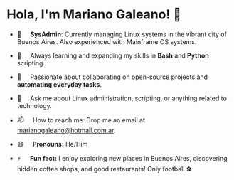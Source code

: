# Hola, I'm Mariano Galeano! 👋

- 🔭 &nbsp;&nbsp;&nbsp;&nbsp;**SysAdmin**: Currently managing Linux systems in the vibrant city of Buenos Aires. Also experienced with Mainframe OS systems.
  
- 🌱 &nbsp;&nbsp;&nbsp;&nbsp;Always learning and expanding my skills in **Bash** and **Python** scripting.
  
- 👯 &nbsp;&nbsp;&nbsp;&nbsp;Passionate about collaborating on open-source projects and **automating everyday tasks**.
  
- 💬 &nbsp;&nbsp;&nbsp;&nbsp;Ask me about Linux administration, scripting, or anything related to technology.
  
- 📫 &nbsp;&nbsp;&nbsp;&nbsp;How to reach me: Drop me an email at marianogaleano@hotmail.com.ar.
  
- 😄 &nbsp;&nbsp;&nbsp;&nbsp;**Pronouns:** He/Him
  
- ⚡ &nbsp;&nbsp;&nbsp;&nbsp;**Fun fact:** I enjoy exploring new places in Buenos Aires, discovering hidden coffee shops, and good restaurants! Only football ⚽
